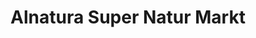 ---
title: "Alnatura Super Natur Markt"
url: /berlin/alnatura-super-natur-markt-boelschestrasse/
shop: Supermarkt
---